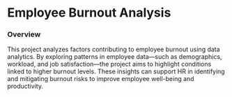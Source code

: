 # Employee Burnout Analysis

### Overview

This project analyzes factors contributing to employee burnout using data analytics. By exploring patterns in employee data—such as demographics, workload, and job satisfaction—the project aims to highlight conditions linked to higher burnout levels. These insights can support HR in identifying and mitigating burnout risks to improve employee well-being and productivity.
